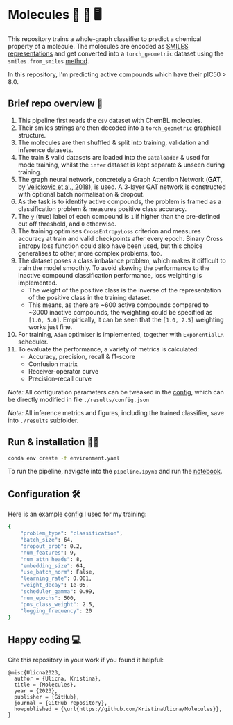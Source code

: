 # Molecules 🧪 🥼 🖥️

This repository trains a whole-graph classifier to predict a chemical property of a molecule. The molecules are encoded as [SMILES representations](https://en.wikipedia.org/wiki/Simplified_molecular-input_line-entry_system) and get converted into a `torch_geometric` dataset using the `smiles.from_smiles` [method](https://pytorch-geometric.readthedocs.io/en/latest/_modules/torch_geometric/utils/smiles.html). 

In this repository, I'm predicting active compounds which have their pIC50 > 8.0.


## Brief repo overview 📙

1. This pipeline first reads the `csv` dataset with ChemBL molecules. 
1. Their smiles strings are then decoded into a `torch_geometric` graphical structure.
1. The molecules are then shuffled & split into training, validation and inference datasets.
1. The train & valid datasets are loaded into the `Dataloader` & used for mode training, whilst the `infer` dataset is kept separate & unseen during training.
1. The graph neural network, concretely a Graph Attention Network (**GAT**, by [Velickovic et al., 2018](https://arxiv.org/abs/1710.10903)), is used. A 3-layer GAT network is constructed with optional batch normalisation & dropout. 
1. As the task is to identify active compounds, the problem is framed as a classification problem & measures positive class accuracy.
1. The `y` (true) label of each compound is `1` if higher than the pre-defined cut off threshold, and `0` otherwise.
1. The training optimises `CrossEntropyLoss` criterion and measures accuracy at train and valid checkpoints after every epoch. Binary Cross Entropy loss function could also have been used, but this choice generalises to other, more complex problems, too. 
1. The dataset poses a class imbalance problem, which makes it difficult to train the model smoothly. To avoid skewing the performance to the inactive compound classification performance, loss weighting is implemented. 
    + The weight of the positive class is the inverse of the representation of the positive class in the training dataset.
    + This means, as there are ~600 active compounds compared to ~3000 inactive compounds, the weighting could be specified as `[1.0, 5.0]`. Empirically, it can be seen that the `[1.0, 2.5]` weighting works just fine. 
1. For training, `Adam` optimiser is implemented, together with `ExponentialLR` scheduler.
1. To evaluate the performance, a variety of metrics is calculated:
    + Accuracy, precision, recall & f1-score
    + Confusion matrix 
    + Receiver-operator curve
    + Precision-recall curve

*Note:* All configuration parameters can be tweaked in the [config](#Configuration), which can be directly modified in file `./results/config.json`

*Note:* All inference metrics and figures, including the trained classifier, save into `./results` subfolder. 


## Run & installation 🏃‍♀️

```sh
conda env create -f environment.yaml
```

To run the pipeline, navigate into the `pipeline.ipynb` and run the [notebook](`./pipeline.ipynb`).


## Configuration 🛠️

Here is an example [config](`./results/config.json`) I used for my training:

```sh
{
    "problem_type": "classification",
    "batch_size": 64,
    "dropout_prob": 0.2,
    "num_features": 9,
    "num_attn_heads": 8,
    "embedding_size": 64,
    "use_batch_norm": False,
    "learning_rate": 0.001,
    "weight_decay": 1e-05,
    "scheduler_gamma": 0.99,
    "num_epochs": 500,
    "pos_class_weight": 2.5,
    "logging_frequency": 20
}
```

## Happy coding 💻

Cite this repository in your work if you found it helpful:

```
@misc{Ulicna2023,
  author = {Ulicna, Kristina},
  title = {Molecules},
  year = {2023},
  publisher = {GitHub},
  journal = {GitHub repository},
  howpublished = {\url{https://github.com/KristinaUlicna/Molecules}},
}
```
